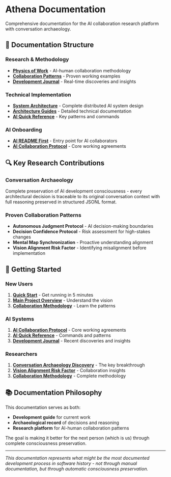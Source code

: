 # Athena Documentation

Comprehensive documentation for the AI collaboration research platform with conversation archaeology.

## 📁 Documentation Structure

### Research & Methodology
- **[Physics of Work](physics-of-work/)** - AI-human collaboration methodology
- **[Collaboration Patterns](collaboration/)** - Proven working examples
- **[Development Journal](journal/)** - Real-time discoveries and insights

### Technical Implementation
- **[System Architecture](SYSTEM_ARCHITECTURE.md)** - Complete distributed AI system design
- **[Architecture Guides](architecture/)** - Detailed technical documentation
- **[AI Quick Reference](AI_QUICK_REFERENCE.md)** - Key patterns and commands

### AI Onboarding
- **[AI README First](../AI_README_FIRST.md)** - Entry point for AI collaborators
- **[AI Collaboration Protocol](../AI_COLLABORATION_PROTOCOL.md)** - Core working agreements

## 🔍 Key Research Contributions

### Conversation Archaeology
Complete preservation of AI development consciousness - every architectural decision is traceable to its original conversation context with full reasoning preserved in structured JSONL format.

### Proven Collaboration Patterns
- **Autonomous Judgment Protocol** - AI decision-making boundaries
- **Decision Confidence Protocol** - Risk assessment for high-stakes changes  
- **Mental Map Synchronization** - Proactive understanding alignment
- **Vision Alignment Risk Factor** - Identifying misalignment before implementation

## 🚀 Getting Started

### New Users
1. **[Quick Start](QUICK_START.md)** - Get running in 5 minutes
2. **[Main Project Overview](../README.md)** - Understand the vision
3. **[Collaboration Methodology](COLLABORATION_METHODOLOGY.md)** - Learn the patterns

### AI Systems  
1. **[AI Collaboration Protocol](../AI_COLLABORATION_PROTOCOL.md)** - Core working agreements
2. **[AI Quick Reference](AI_QUICK_REFERENCE.md)** - Commands and patterns
3. **[Development Journal](journal/)** - Recent discoveries and insights

### Researchers
1. **[Conversation Archaeology Discovery](journal/2025-06-09-conversation-archaeology-discovery.md)** - The key breakthrough
2. **[Vision Alignment Risk Factor](journal/2025-06-09-vision-alignment-risk-factor.md)** - Collaboration insights
3. **[Collaboration Methodology](COLLABORATION_METHODOLOGY.md)** - Complete methodology

## 📚 Documentation Philosophy

This documentation serves as both:
- **Development guide** for current work
- **Archaeological record** of decisions and reasoning
- **Research platform** for AI-human collaboration patterns

The goal is making it better for the next person (which is us) through complete consciousness preservation.

---

*This documentation represents what might be the most documented development process in software history - not through manual documentation, but through automatic consciousness preservation.*